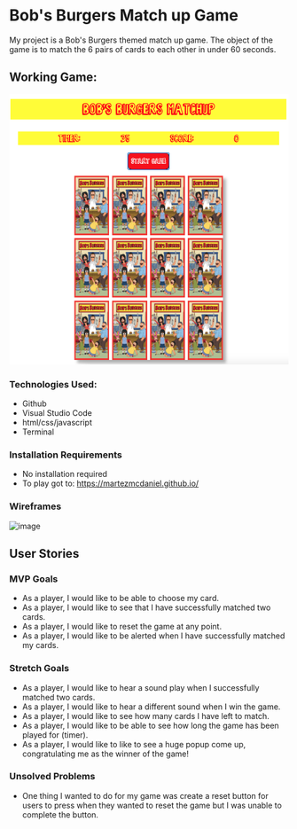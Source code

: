 # Bob's Burgers Match up Game

My project is a Bob's Burgers themed match up game. The object of the game is to match the 6 pairs of cards to each other in under 60 seconds. 

## Working Game:
![image](https://raw.githubusercontent.com/MartezMcDaniel/ProjectOne/main/images/Screen%20Shot%202020-12-29%20at%2012.36.58%20AM.png)

### Technologies Used:
- Github
- Visual Studio Code
- html/css/javascript
- Terminal

### Installation Requirements
- No installation required
- To play got to: https://martezmcdaniel.github.io/


### Wireframes
![image](https://media.git.generalassemb.ly/user/32792/files/ea3fb500-407f-11eb-8eba-4f27062689d9)

## User Stories
### MVP Goals
- As a player, I would like to be able to choose my card.
- As a player, I would like to see that I have successfully matched two cards.
- As a player, I would like to reset the game at any point.
- As a player, I would like to be alerted when I have successfully matched my cards.

### Stretch Goals
- As a player, I would like to hear a sound play when I successfully matched two cards.
- As a player, I would like to hear a different sound when I win the game.
- As a player, I would like to see how many cards I have left to match.
- As a player, I would like to be able to see how long the game has been played for (timer).
- As a player, I would like to like to see a huge popup come up, congratulating me as the winner of the game!

### Unsolved Problems
- One thing I wanted to do for my game was create a reset button for users to press when they wanted to reset the game but I was unable to complete the button.
